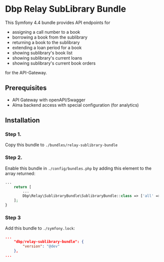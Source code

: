# Dbp Relay SubLibrary Bundle

This Symfony 4.4 bundle provides API endpoints for

- assigning a call number to a book
- borrowing a book from the sublibrary
- returning a book to the sublibrary
- extending a loan period for a book
- showing sublibrary's book list
- showing sublibrary's current loans
- showing sublibrary's current book orders

for the API-Gateway.

## Prerequisites

- API Gateway with openAPI/Swagger
- Alma backend access with special configuration (for analytics) 

## Installation

### Step 1.

Copy this bundle to `./bundles/relay-sublibrary-bundle`

### Step 2.

Enable this bundle in `./config/bundles.php` by adding this element to the array returned:

```php
...
    return [
        ...
        Dbp\Relay\SublibraryBundle\SublibraryBundle::class => ['all' => true],
    ];
}
```

### Step 3

Add this bundle to `./symfony.lock`:

```json
...
    "dbp/relay-sublibrary-bundle": {
        "version": "@dev"
    },
...
```
